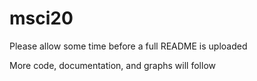 # msci20
Please allow some time before a full README is uploaded

More code, documentation, and graphs will follow
